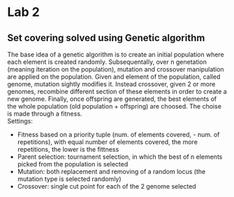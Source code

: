 # Lab 2
## Set covering solved using Genetic algorithm 
The base idea of a genetic algorithm is to create an initial population where each element is created randomly.
Subsequentally, over n genetation (meaning iteration on the population), mutation and crossover manipulation are applied on the population. Given and element of the population, called genome, mutation sightly modifies it. Instead crossover, given 2 or more genomes, recombine different section of these elements in order to create a new genome.
Finally, once offspring are generated, the best elements of the whole population (old population + offspring) are choosed. The choise is made through a fitness.
<br>
Settings:
* Fitness based on a priority tuple (num. of elements covered, - num. of repetitions), with equal  number of elements covered, the more repetitions, the lower is the fittness
* Parent selection: tournament selection, in which the best of n elements picked from the population is selected
* Mutation: both replacement and removing of a random locus (the mutation type is selected randomly)
* Crossover: single cut point for each of the 2 genome selected
</br>
